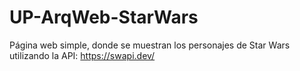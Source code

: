 # UP-ArqWeb-StarWars
Página web simple, donde se muestran los personajes de Star Wars utilizando la API: https://swapi.dev/
